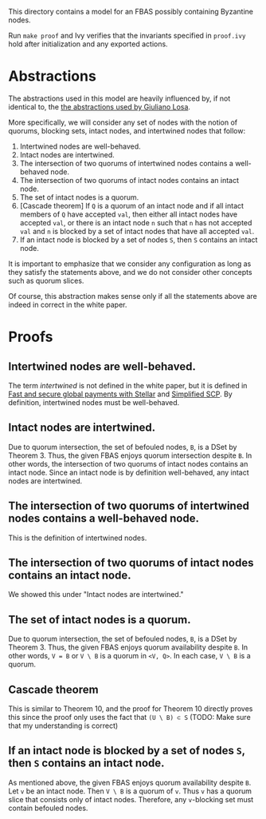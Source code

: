 This directory contains a model for an FBAS possibly containing Byzantine nodes.

Run `make proof` and Ivy verifies that the invariants specified in `proof.ivy` hold after initialization and any exported actions.

# Abstractions

The abstractions used in this model are heavily influenced by, if not identical to, the [the abstractions used by Giuliano Losa](https://github.com/stellar/scp-proofs#the-model).

More specifically, we will consider any set of nodes with the notion of quorums, blocking sets, intact nodes, and intertwined nodes that follow:

1. Intertwined nodes are well-behaved.
1. Intact nodes are intertwined.
1. The intersection of two quorums of intertwined nodes contains a well-behaved node.
1. The intersection of two quorums of intact nodes contains an intact node.
1. The set of intact nodes is a quorum.
1. [Cascade theorem] If `Q` is a quorum of an intact node and if all intact members of `Q` have accepted `val`, then either all intact nodes have accepted `val`, or there is an intact node `n` such that `n` has not accepted `val` and `n` is blocked by a set of intact nodes that have all accepted `val`.
1. If an intact node is blocked by a set of nodes `S`, then `S` contains an intact node.

It is important to emphasize that we consider any configuration as long as they satisfy the statements above, and we do not consider other concepts such as quorum slices.

Of course, this abstraction makes sense only if all the statements above are indeed in correct in the white paper.

# Proofs

## Intertwined nodes are well-behaved.

The term _intertwined_ is not defined in the white paper, but it is defined in [Fast and secure global payments with Stellar](http://www.scs.stanford.edu/~dm/home/papers/lokhava:stellar-core.pdf) and [Simplified SCP](https://www.scs.stanford.edu/~dm/blog/simplified-scp.html).
By definition, intertwined nodes must be well-behaved.

## Intact nodes are intertwined.

Due to quorum intersection, the set of befouled nodes, `B`, is a DSet by Theorem 3.
Thus, the given FBAS enjoys quorum intersection despite `B`.
In other words, the intersection of two quorums of intact nodes contains an intact node.
Since an intact node is by definition well-behaved, any intact nodes are intertwined.

## The intersection of two quorums of intertwined nodes contains a well-behaved node.

This is the definition of intertwined nodes.

## The intersection of two quorums of intact nodes contains an intact node.

We showed this under "Intact nodes are intertwined."

## The set of intact nodes is a quorum.

Due to quorum intersection, the set of befouled nodes, `B`, is a DSet by Theorem 3.
Thus, the given FBAS enjoys quorum availability despite `B`.
In other words, `V = B` or `V \ B` is a quorum in `<V, Q>`.
In each case, `V \ B` is a quorum.

## Cascade theorem

This is similar to Theorem 10, and the proof for Theorem 10 directly proves this since the proof only uses the fact that `(U \ B) ⊂ S` (TODO: Make sure that my understanding is correct)

## If an intact node is blocked by a set of nodes `S`, then `S` contains an intact node.

As mentioned above, the given FBAS enjoys quorum availability despite `B`.
Let `v` be an intact node.
Then `V \ B` is a quorum of `v`.
Thus `v` has a quorum slice that consists only of intact nodes.
Therefore, any `v`-blocking set must contain befouled nodes.

